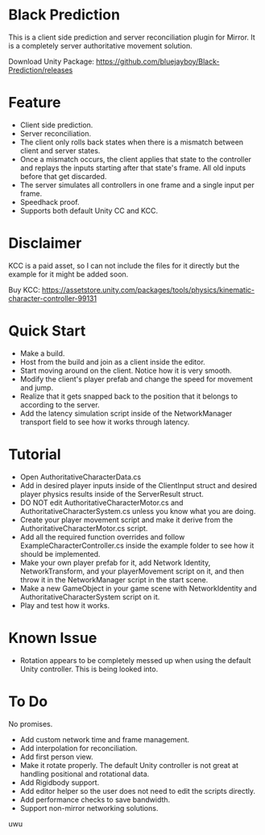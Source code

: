 # Black Prediction
This is a client side prediction and server reconciliation plugin for Mirror. It is a completely server authoritative movement solution.

Download Unity Package: https://github.com/bluejayboy/Black-Prediction/releases

# Feature
- Client side prediction.
- Server reconciliation.
- The client only rolls back states when there is a mismatch between client and server states.
- Once a mismatch occurs, the client applies that state to the controller and replays the inputs starting after that state's frame. All old inputs before that get discarded.
- The server simulates all controllers in one frame and a single input per frame.
- Speedhack proof.
- Supports both default Unity CC and KCC.

# Disclaimer
KCC is a paid asset, so I can not include the files for it directly but the example for it might be added soon.

Buy KCC: https://assetstore.unity.com/packages/tools/physics/kinematic-character-controller-99131

# Quick Start
- Make a build.
- Host from the build and join as a client inside the editor.
- Start moving around on the client. Notice how it is very smooth.
- Modify the client's player prefab and change the speed for movement and jump.
- Realize that it gets snapped back to the position that it belongs to according to the server.
- Add the latency simulation script inside of the NetworkManager transport field to see how it works through latency.

# Tutorial
- Open AuthoritativeCharacterData.cs
- Add in desired player inputs inside of the ClientInput struct and desired player physics results inside of the ServerResult struct.
- DO NOT edit AuthoritativeCharacterMotor.cs and AuthoritativeCharacterSystem.cs unless you know what you are doing.
- Create your player movement script and make it derive from the AuthoritativeCharacterMotor.cs script.
- Add all the required function overrides and follow ExampleCharacterController.cs inside the example folder to see how it should be implemented.
- Make your own player prefab for it, add Network Identity, NetworkTransform, and your playerMovement script on it, and then throw it in the NetworkManager script in the start scene.
- Make a new GameObject in your game scene with NetworkIdentity and AuthoritativeCharacterSystem script on it.
- Play and test how it works.

# Known Issue
- Rotation appears to be completely messed up when using the default Unity controller. This is being looked into.

# To Do
No promises.

- Add custom network time and frame management.
- Add interpolation for reconciliation.
- Add first person view.
- Make it rotate properly. The default Unity controller is not great at handling positional and rotational data.
- Add Rigidbody support.
- Add editor helper so the user does not need to edit the scripts directly. 
- Add performance checks to save bandwidth.
- Support non-mirror networking solutions.

uwu
